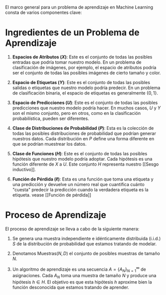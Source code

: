 El marco general para un problema de aprendizaje en Machine Learning consta de varios componentes clave:

# Ingredientes de un Problema de Aprendizaje

1. **Espacios de Atributos ($X$)**: Este es el conjunto de todas las posibles entradas que podría tomar nuestro modelo. En un problema de clasificación de imágenes, por ejemplo, el espacio de atributos podría ser el conjunto de todas las posibles imágenes de cierto tamaño y color.

2. **Espacio de Etiquetas ($Y$)**: Este es el conjunto de todas las posibles salidas o etiquetas que nuestro modelo podría predecir. En un problema de clasificación binaria, el espacio de etiquetas es generalmente $\{0, 1\}$.

3. **Espacio de Predicciones ($U$)**: Este es el conjunto de todas las posibles predicciones que nuestro modelo podría hacer. En muchos casos, $U$ y $Y$ son el mismo conjunto, pero en otros, como en la clasificación probabilística, pueden ser diferentes.

4. **Clase de Distribuciones de Probabilidad ($P$)**: Esta es la colección de todas las posibles distribuciones de probabilidad que podrían generar nuestros datos. Cada distribución en $P$ define una forma diferente en que se podrían muestrear los datos.

5. **Clase de Funciones ($H$)**: Este es el conjunto de todas las posibles hipótesis que nuestro modelo podría adoptar. Cada hipótesis es una función diferente de $X$ a $U$. Este conjunto $H$ representa nuestro [[Sesgo inductivo]].

6. **Función de Pérdida ($\ell$)**: Esta es una función que toma una etiqueta y una predicción y devuelve un número real que cuantifica cuánto "cuesta" predecir la predicción cuando la verdadera etiqueta es la etiqueta. vease [[Función de pérdida]]

# Proceso de Aprendizaje

El proceso de aprendizaje se lleva a cabo de la siguiente manera:

1. Se genera una muestra independiente e idénticamente distribuida (i.i.d.) $S$ de la distribución de probabilidad que estamos tratando de modelar.

2. Denotamos $\text{Muestras}(N, D)$ el conjunto de posibles muestras de tamaño $N$.

3. Un algoritmo de aprendizaje es una secuencia $A = \{A_N\}_{N=1}^{\infty}$ de asignaciones. Cada $A_N$ toma una muestra de tamaño $N$ y produce una hipótesis $h \in H$. El objetivo es que esta hipótesis $h$ aproxime bien la función desconocida que estamos tratando de aprender.
